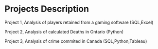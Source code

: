 # Projects Description 
Project 1, Analysis of players retained from a gaming software (SQL,Excel)

Project 2, Analysis of calculated Deaths in Ontario (Python)

Project 3, Analysis of crime commited in Canada (SQL,Python,Tableau)
